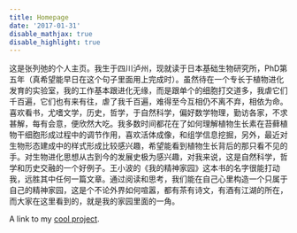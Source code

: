 ```yaml
---
title: Homepage
date: '2017-01-31'
disable_mathjax: true
disable_highlight: true
---
```


这是张列弛的个人主页。我生于四川泸州，现就读于日本基础生物研究所，PhD第五年（真希望能早日在这个句子里面用上完成时）。虽然待在一个专长于植物进化发育的实验室，我的工作基本跟进化无缘，而是跟单个的细胞打交道多，我虐它们千百遍，它们也有来有往，虐了我千百遍，难得至今互相仍不离不弃，相依为命。喜欢看书，尤嗜文学，历史，哲学，于自然科学，偏好数学物理，勤访各家，不求甚解，每有会意，便欣然大吃。我多数时间都花在了如何理解植物生长素在苔藓植物干细胞形成过程中的调节作用，喜欢活体成像，和组学信息挖掘，另外，最近对生物形态建成中的样式形成比较感兴趣，希望能看到植物生长背后的那只看不见的手。对生物进化思想从古到今的发展史极为感兴趣，对我来说，这是自然科学，哲学和历史交融的一个好例子。王小波的《我的精神家园》这本书的名字很能打动我，远胜其中任何一篇文章。通过阅读和思考，我们能在自己心里构造一个只属于自己的精神家园，这是个不论外界如何喧嚣，都有茶有诗文，有酒有江湖的所在，而大家在这里看到的，就是我的家园里面的一角。

A link to my [cool project](/cool/).
